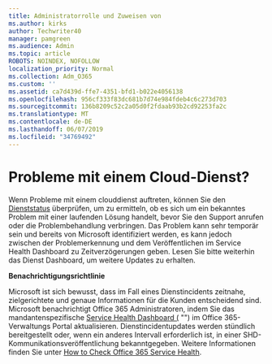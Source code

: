 ```yaml
---
title: Administratorrolle und Zuweisen von
ms.author: kirks
author: Techwriter40
manager: pamgreen
ms.audience: Admin
ms.topic: article
ROBOTS: NOINDEX, NOFOLLOW
localization_priority: Normal
ms.collection: Adm_O365
ms.custom: ''
ms.assetid: ca7d439d-ffe7-4351-bfd1-b022e4056138
ms.openlocfilehash: 956cf333f83dc681b7d74e984fdeb4c6c273d703
ms.sourcegitcommit: 136b8209c52c2a05d0f2fdaab93b2cd92253fa2c
ms.translationtype: MT
ms.contentlocale: de-DE
ms.lasthandoff: 06/07/2019
ms.locfileid: "34769492"
---
```

# <a name="experiencing-problems-with-a-cloud-service"></a>Probleme mit einem Cloud-Dienst?

Wenn Probleme mit einem clouddienst auftreten, können Sie den [Dienststatus](https://admin.microsoft.com/AdminPortal/Home#/servicehealth) überprüfen, um zu ermitteln, ob es sich um ein bekanntes Problem mit einer laufenden Lösung handelt, bevor Sie den Support anrufen oder die Problembehandlung verbringen. Das Problem kann sehr temporär sein und bereits von Microsoft identifiziert werden, es kann jedoch zwischen der Problemerkennung und dem Veröffentlichen im Service Health Dashboard zu Zeitverzögerungen geben. Lesen Sie bitte weiterhin das Dienst Dashboard, um weitere Updates zu erhalten.

**Benachrichtigungsrichtlinie**

Microsoft ist sich bewusst, dass im Fall eines Dienstincidents zeitnahe, zielgerichtete und genaue Informationen für die Kunden entscheidend sind. Microsoft benachrichtigt Office 365 Administratoren, indem Sie das mandantenspezifische [Service Health Dashboard (](https://admin.microsoft.com/AdminPortal/Home#/servicehealth) "") im Office 365-Verwaltungs Portal aktualisieren. Dienstincidentupdates werden stündlich bereitgestellt oder, wenn ein anderes Intervall erforderlich ist, in einer SHD-Kommunikationsveröffentlichung bekanntgegeben. Weitere Informationen finden Sie unter [How to Check Office 365 Service Health](https://docs.microsoft.com/office365/enterprise/view-service-health).

